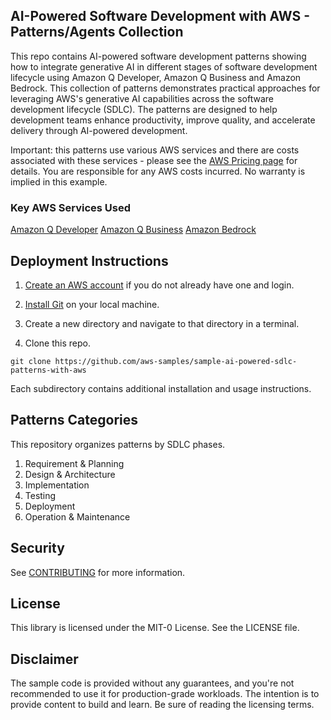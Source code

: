 ## AI-Powered Software Development with AWS - Patterns/Agents Collection

This repo contains AI-powered software development patterns showing how to integrate generative AI in different stages of software development lifecycle using Amazon Q Developer, Amazon Q Business and Amazon Bedrock. This collection of patterns demonstrates practical approaches for leveraging AWS's generative AI capabilities across the software development lifecycle (SDLC). The patterns are designed to help development teams enhance productivity, improve  quality, and accelerate delivery through AI-powered development.

Important: this patterns use various AWS services and there are costs associated with these services - please see the [AWS Pricing page](https://aws.amazon.com/pricing/) for details. You are responsible for any AWS costs incurred. No warranty is implied in this example.

### Key AWS Services Used
[Amazon Q Developer](https://aws.amazon.com/q/developer/)
[Amazon Q Business](https://aws.amazon.com/q/business/)
[Amazon Bedrock](https://aws.amazon.com/bedrock/)

## Deployment Instructions

1. [Create an AWS account](https://portal.aws.amazon.com/gp/aws/developer/registration/index.html) if you do not already have one and login.

2. [Install Git](https://git-scm.com/book/en/v2/Getting-Started-Installing-Git) on your local machine.

3. Create a new directory and navigate to that directory in a terminal.

4. Clone this repo.

```
git clone https://github.com/aws-samples/sample-ai-powered-sdlc-patterns-with-aws
```
Each subdirectory contains additional installation and usage instructions.

## Patterns Categories

This repository organizes patterns by SDLC phases. 
1. Requirement & Planning
2. Design & Architecture
3. Implementation
4. Testing
5. Deployment
6. Operation & Maintenance

## Security

See [CONTRIBUTING](CONTRIBUTING.md#security-issue-notifications) for more information.

## License

This library is licensed under the MIT-0 License. See the LICENSE file.

## Disclaimer

The sample code is provided without any guarantees, and you're not recommended to use it for production-grade workloads. The intention is to provide content to build and learn. Be sure of reading the licensing terms.

